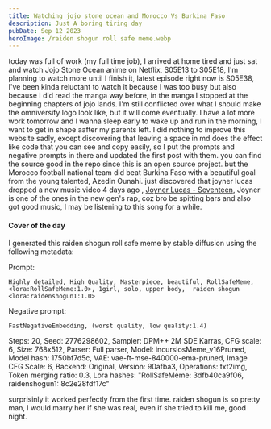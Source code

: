 ```yaml
---
title: Watching jojo stone ocean and Morocco Vs Burkina Faso
description: Just A boring tiring day
pubDate: Sep 12 2023
heroImage: /raiden shogun roll safe meme.webp
---
```

today was full of work (my full time job), I arrived at home tired and just sat and watch Jojo Stone Ocean anime on Netflix, S05E13 to S05E18, I'm planning to watch more until I finish it, latest episode right now is S05E38, I've been kinda reluctant to watch it because I was too busy but also because I did read the manga way before, in the manga I stopped at the beginning chapters of jojo lands.
I'm still conflicted over what I should make the omniversify logo look like, but it will come eventually.
I have a lot more work tomorrow and I wanna sleep early to wake up and run in the morning, I want to get in shape aafter my parents left.
I did nothing to improve this website sadly, except discovering that leaving a space in md does the effect like code that you can see and copy easily, so I put the prompts and negative prompts in there and updated the first post with them. you can find the source good in the repo since this is an open source project.
but the Morocco football national team did beat Burkina Faso with a beautiful goal from the young talented, Azedin Ounahi.
just discovered that joyner lucas dropped a new music video 4 days ago , [Joyner Lucas - Seventeen](https://www.youtube.com/watch?v=TLAuRp3xFTE "Joyner Lucas - Seventeen"), Joyner is one of the ones in the new gen's rap, coz bro be spitting bars and also got good music, I may be listening to this song for a while.

#### Cover of the day ####

I generated this raiden shogun roll safe meme by stable diffusion using the following metadata:

Prompt:

    Highly detailed, High Quality, Masterpiece, beautiful, RollSafeMeme, <lora:RollSafeMeme:1.0>, 1girl, solo, upper body,  raiden shogun <lora:raidenshogun1:1.0>

Negative prompt: 

    FastNegativeEmbedding, (worst quality, low quality:1.4)

Steps: 20, Seed: 2776298602, Sampler: DPM++ 2M SDE Karras, CFG scale: 6, Size: 768x512, Parser: Full parser, Model: incursiosMeme_v16Pruned, Model hash: 1750bf7d5c, VAE: vae-ft-mse-840000-ema-pruned, Image CFG Scale: 6, Backend: Original, Version: 90afba3, Operations: txt2img, Token merging ratio: 0.3, Lora hashes: "RollSafeMeme: 3dfb40ca9f06, raidenshogun1: 8c2e28fdf17c"

surprisinly it worked perfectly from the first time. raiden shogun is so pretty man, I would marry her if she was real, even if she tried to kill me, good night.
